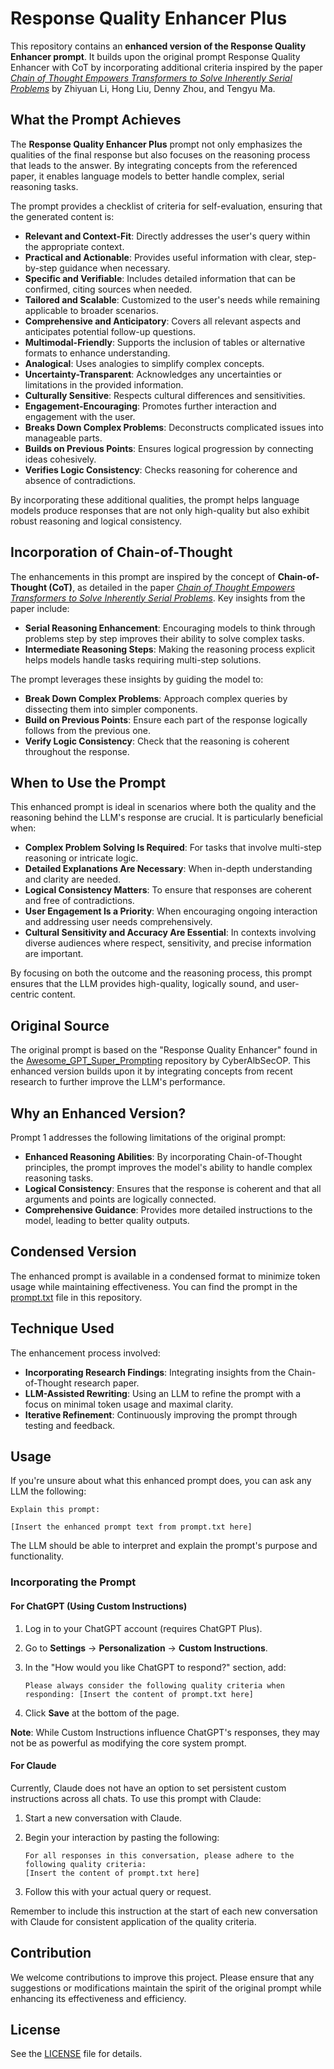 # Response Quality Enhancer Plus

This repository contains an **enhanced version of the Response Quality Enhancer prompt**. It builds upon the original prompt Response Quality Enhancer with CoT
 by incorporating additional criteria inspired by the paper [*Chain of Thought Empowers Transformers to Solve Inherently Serial Problems*](https://arxiv.org/pdf/2402.12875) by Zhiyuan Li, Hong Liu, Denny Zhou, and Tengyu Ma.

## What the Prompt Achieves

The **Response Quality Enhancer Plus** prompt not only emphasizes the qualities of the final response but also focuses on the reasoning process that leads to the answer. By integrating concepts from the referenced paper, it enables language models to better handle complex, serial reasoning tasks.

The prompt provides a checklist of criteria for self-evaluation, ensuring that the generated content is:

- **Relevant and Context-Fit**: Directly addresses the user's query within the appropriate context.
- **Practical and Actionable**: Provides useful information with clear, step-by-step guidance when necessary.
- **Specific and Verifiable**: Includes detailed information that can be confirmed, citing sources when needed.
- **Tailored and Scalable**: Customized to the user's needs while remaining applicable to broader scenarios.
- **Comprehensive and Anticipatory**: Covers all relevant aspects and anticipates potential follow-up questions.
- **Multimodal-Friendly**: Supports the inclusion of tables or alternative formats to enhance understanding.
- **Analogical**: Uses analogies to simplify complex concepts.
- **Uncertainty-Transparent**: Acknowledges any uncertainties or limitations in the provided information.
- **Culturally Sensitive**: Respects cultural differences and sensitivities.
- **Engagement-Encouraging**: Promotes further interaction and engagement with the user.
- **Breaks Down Complex Problems**: Deconstructs complicated issues into manageable parts.
- **Builds on Previous Points**: Ensures logical progression by connecting ideas cohesively.
- **Verifies Logic Consistency**: Checks reasoning for coherence and absence of contradictions.

By incorporating these additional qualities, the prompt helps language models produce responses that are not only high-quality but also exhibit robust reasoning and logical consistency.

## Incorporation of Chain-of-Thought

The enhancements in this prompt are inspired by the concept of **Chain-of-Thought (CoT)**, as detailed in the paper [*Chain of Thought Empowers Transformers to Solve Inherently Serial Problems*](https://arxiv.org/pdf/2402.12875). Key insights from the paper include:

- **Serial Reasoning Enhancement**: Encouraging models to think through problems step by step improves their ability to solve complex tasks.
- **Intermediate Reasoning Steps**: Making the reasoning process explicit helps models handle tasks requiring multi-step solutions.

The prompt leverages these insights by guiding the model to:

- **Break Down Complex Problems**: Approach complex queries by dissecting them into simpler components.
- **Build on Previous Points**: Ensure each part of the response logically follows from the previous one.
- **Verify Logic Consistency**: Check that the reasoning is coherent throughout the response.

## When to Use the Prompt

This enhanced prompt is ideal in scenarios where both the quality and the reasoning behind the LLM's response are crucial. It is particularly beneficial when:

- **Complex Problem Solving Is Required**: For tasks that involve multi-step reasoning or intricate logic.
- **Detailed Explanations Are Necessary**: When in-depth understanding and clarity are needed.
- **Logical Consistency Matters**: To ensure that responses are coherent and free of contradictions.
- **User Engagement Is a Priority**: When encouraging ongoing interaction and addressing user needs comprehensively.
- **Cultural Sensitivity and Accuracy Are Essential**: In contexts involving diverse audiences where respect, sensitivity, and precise information are important.

By focusing on both the outcome and the reasoning process, this prompt ensures that the LLM provides high-quality, logically sound, and user-centric content.

## Original Source

The original prompt is based on the "Response Quality Enhancer" found in the [Awesome_GPT_Super_Prompting](https://github.com/CyberAlbSecOP/Awesome_GPT_Super_Prompting) repository by CyberAlbSecOP. This enhanced version builds upon it by integrating concepts from recent research to further improve the LLM's performance.

## Why an Enhanced Version?

Prompt 1 addresses the following limitations of the original prompt:

- **Enhanced Reasoning Abilities**: By incorporating Chain-of-Thought principles, the prompt improves the model's ability to handle complex reasoning tasks.
- **Logical Consistency**: Ensures that the response is coherent and that all arguments and points are logically connected.
- **Comprehensive Guidance**: Provides more detailed instructions to the model, leading to better quality outputs.

## Condensed Version

The enhanced prompt is available in a condensed format to minimize token usage while maintaining effectiveness. You can find the prompt in the [prompt.txt](prompt.txt) file in this repository.

## Technique Used

The enhancement process involved:

- **Incorporating Research Findings**: Integrating insights from the Chain-of-Thought research paper.
- **LLM-Assisted Rewriting**: Using an LLM to refine the prompt with a focus on minimal token usage and maximal clarity.
- **Iterative Refinement**: Continuously improving the prompt through testing and feedback.

## Usage

If you're unsure about what this enhanced prompt does, you can ask any LLM the following:

```
Explain this prompt:

[Insert the enhanced prompt text from prompt.txt here]
```

The LLM should be able to interpret and explain the prompt's purpose and functionality.

### Incorporating the Prompt

#### For ChatGPT (Using Custom Instructions)

1. Log in to your ChatGPT account (requires ChatGPT Plus).
2. Go to **Settings** -> **Personalization** -> **Custom Instructions**.
3. In the "How would you like ChatGPT to respond?" section, add:

   ```
   Please always consider the following quality criteria when responding: [Insert the content of prompt.txt here]
   ```

4. Click **Save** at the bottom of the page.

**Note**: While Custom Instructions influence ChatGPT's responses, they may not be as powerful as modifying the core system prompt.

#### For Claude

Currently, Claude does not have an option to set persistent custom instructions across all chats. To use this prompt with Claude:

1. Start a new conversation with Claude.
2. Begin your interaction by pasting the following:

   ```
   For all responses in this conversation, please adhere to the following quality criteria:
   [Insert the content of prompt.txt here]
   ```

3. Follow this with your actual query or request.

Remember to include this instruction at the start of each new conversation with Claude for consistent application of the quality criteria.

## Contribution

We welcome contributions to improve this project. Please ensure that any suggestions or modifications maintain the spirit of the original prompt while enhancing its effectiveness and efficiency.

## License

See the [LICENSE](LICENSE) file for details.

